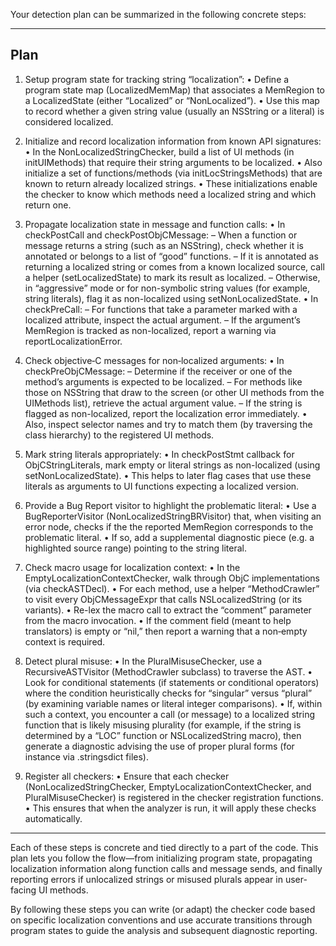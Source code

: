 Your detection plan can be summarized in the following concrete steps:

------------------------------------------------------------
Plan
------------------------------------------------------------
1. Setup program state for tracking string “localization”:
   • Define a program state map (LocalizedMemMap) that associates a MemRegion to a LocalizedState (either “Localized” or “NonLocalized”).
   • Use this map to record whether a given string value (usually an NSString or a literal) is considered localized.

2. Initialize and record localization information from known API signatures:
   • In the NonLocalizedStringChecker, build a list of UI methods (in initUIMethods) that require their string arguments to be localized.
   • Also initialize a set of functions/methods (via initLocStringsMethods) that are known to return already localized strings.
   • These initializations enable the checker to know which methods need a localized string and which return one.

3. Propagate localization state in message and function calls:
   • In checkPostCall and checkPostObjCMessage:
     – When a function or message returns a string (such as an NSString), check whether it is annotated or belongs to a list of “good” functions.
     – If it is annotated as returning a localized string or comes from a known localized source, call a helper (setLocalizedState) to mark its result as localized.
     – Otherwise, in “aggressive” mode or for non-symbolic string values (for example, string literals), flag it as non-localized using setNonLocalizedState.
   • In checkPreCall:
     – For functions that take a parameter marked with a localized attribute, inspect the actual argument.
     – If the argument’s MemRegion is tracked as non-localized, report a warning via reportLocalizationError.

4. Check objective‑C messages for non‑localized arguments:
   • In checkPreObjCMessage:
     – Determine if the receiver or one of the method’s arguments is expected to be localized.
     – For methods like those on NSString that draw to the screen (or other UI methods from the UIMethods list), retrieve the actual argument value.
     – If the string is flagged as non-localized, report the localization error immediately.
   • Also, inspect selector names and try to match them (by traversing the class hierarchy) to the registered UI methods.

5. Mark string literals appropriately:
   • In checkPostStmt callback for ObjCStringLiterals, mark empty or literal strings as non-localized (using setNonLocalizedState).
   • This helps to later flag cases that use these literals as arguments to UI functions expecting a localized version.

6. Provide a Bug Report visitor to highlight the problematic literal:
   • Use a BugReporterVisitor (NonLocalizedStringBRVisitor) that, when visiting an error node, checks if the the reported MemRegion corresponds to the problematic literal.
   • If so, add a supplemental diagnostic piece (e.g. a highlighted source range) pointing to the string literal.

7. Check macro usage for localization context:
   • In the EmptyLocalizationContextChecker, walk through ObjC implementations (via checkASTDecl).
   • For each method, use a helper “MethodCrawler” to visit every ObjCMessageExpr that calls NSLocalizedString (or its variants).
   • Re-lex the macro call to extract the “comment” parameter from the macro invocation.
   • If the comment field (meant to help translators) is empty or “nil,” then report a warning that a non‑empty context is required.

8. Detect plural misuse:
   • In the PluralMisuseChecker, use a RecursiveASTVisitor (MethodCrawler subclass) to traverse the AST.
   • Look for conditional statements (if statements or conditional operators) where the condition heuristically checks for “singular” versus “plural” (by examining variable names or literal integer comparisons).
   • If, within such a context, you encounter a call (or message) to a localized string function that is likely misusing plurality (for example, if the string is determined by a “LOC” function or NSLocalizedString macro), then generate a diagnostic advising the use of proper plural forms (for instance via .stringsdict files).

9. Register all checkers:
   • Ensure that each checker (NonLocalizedStringChecker, EmptyLocalizationContextChecker, and PluralMisuseChecker) is registered in the checker registration functions.
   • This ensures that when the analyzer is run, it will apply these checks automatically.

------------------------------------------------------------
Each of these steps is concrete and tied directly to a part of the code. This plan lets you follow the flow—from initializing program state, propagating localization information along function calls and message sends, and finally reporting errors if unlocalized strings or misused plurals appear in user-facing UI methods.

By following these steps you can write (or adapt) the checker code based on specific localization conventions and use accurate transitions through program states to guide the analysis and subsequent diagnostic reporting.